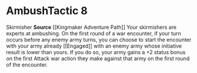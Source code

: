 ﻿---
id: '1'
level: '8'
name: Ambush
rarity: Common
source: '[[DATABASE/source/Kingmaker Adventure Path|Kingmaker Adventure Path]]'
trait:
- '[[DATABASE/trait/Skirmisher|Skirmisher]]'
type: Warfare Tactic

---
# Ambush<span class="item-type">Tactic 8</span>

<span class="item-trait">Skirmisher</span>
**Source** [[Kingmaker Adventure Path]]
Your skirmishers are experts at ambushing. On the first round of a war encounter, if your turn occurs before any enemy army turns, you can choose to start the encounter with your army already [[Engaged]] with an enemy army whose initiative result is lower than yours. If you do so, your army gains a +2 status bonus on the first Attack war action they make against that army on the first round of the encounter.
